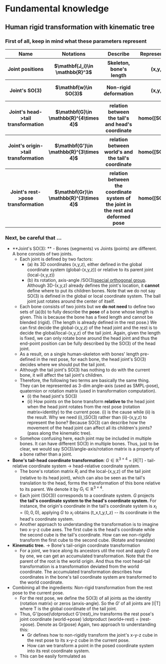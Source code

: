 # Fundamental knowledge
## Human rigid transformation with kinematic tree
### First of all, keep in mind what these parameters represent
<table>
  <thead>
    <tr>
      <th>Name</th>
      <th>Notations</th>
      <th>Describe</th>
      <th>Representation</th>
      <th>Defined in</th>
      <th>misc</th>
    </tr>
  </thead>
  <tbody>
     <tr>
      <th>Joint positions </th>
      <th>$\mathbf{J_i}\in \mathbb{R}^3$</th>
      <th>Skeleton, bone's length</th>
      <th>(x,y,z)</th>
      <th>$\in$ Shape and joint regressor </th>
      <th></th>
    </tr>
     <tr>
      <th>Joint's SO(3) </th>
      <th>$\mathbf{w}\in SO(3)$</th>
      <th>Non-rigid deformation</th>
      <th>(x,y,z)</th>
      <th>$\cong$ SMPL Pose params</th>
      <th>-</th>
    </tr>
     <tr>
      <th>Joint's head->tail transformation </th>
      <th>$\mathbf{G}\in \mathbb{R}^{4\times 4}$</th>
      <th>relation between the tail's and head's coordinate</th>
      <th>homo([SO(e)|T])</th>
      <th>$\cong$ SMPL Pose params+Joint positions</th>
      <th>-</th>
    </tr>
    <tr>
      <th>Joint's origin->tail transformation </th>
      <th>$\mathbf{G'}\in \mathbb{R}^{3\times 4}$</th>
      <th>relation between world's and the tail's coordinate</th>
       <th>homo([SO(e)|T])</th>
      <th>$\cong$ Kinematic tree+head->tail tf</th>
      <th>-</th>
    </tr>
     <tr>
      <th>Joint's rest->pose transformation </th>
      <th>$\mathbf{Gr}\in \mathbb{R}^{3\times 4}$</th>
      <th>relation between the coordinate system of the joint in the rest and deformed pose</th>
       <th>homo([SO(e)|T])</th>
      <th>$\cong$ $G'$ </th>
      <th>-</th>
    </tr>
    
  </tbody>
</table>

### Next, be careful that ...
* **Joint's SO(3): ** - 
  Bones (segments) vs Joints (points) are different. A bone consists of two joints.
  * Each joint is defined by two factors:
    * (a) its 3D coordinates (x,y,z), either defined in the global coordinate system (global-(x,y,z))  or relative to its parent joint (local-(x,y,z))
    * (b) its rotation, axis-angle /SO(3)[special orthogonal group](https://en.wikipedia.org/wiki/Orthogonal_group#Special_orthogonal_group). Although 3D-(x,y,z) already defines the joint's location, it **cannot** define where to put its children bones. Note that we do not say SO(3) is defined in the global or local coordinate system. The ball joint just rotates around the center of itself.
  * Each bone consists of two joints but we **do not need** to define two sets of (a)(b) to fully describe the **pose** of a bone whose length is given. This is because the bone has a fixed length and cannot be blended (rigid). (The length is already defined in the rest pose.) We can first decide the global-(x,y,z) of the head joint and the rest is to decide the global/local-(x,y,z) of the tail joint. Again, given the length is fixed, we can only rotate bone around the head joint and thus the end-point position can be fully described by the SO(3) of the head joint. 
  * As a result, on a single human-skeleton with bones' length pre-defined in the rest pose, for each bone, the head joint's SO(3) decides where we should put the tail joint. 
  * Although the tail joint's SO(3) has nothing to do with the current bone, it will affect the tail joint's children.
  * Therefore, the following two terms are basically the same thing. They can be represented as 3-dim angle-axis (used as SMPL-pose), quaternion or rotation matrix (used in transformation computation).
    *  (i) the head joint's SO(3)
    *  (ii) How points on the bone transform **relative to** the head joint when the head joint rotates from the rest pose (rotation matrix=identity) to the current pose.
    (i) is the cause while (ii) is the result.  Why we need (i)\_\SO(3) rather than (ii)-(x,y,z) to represent the bone? Because SO(3) can describe how the movement of the head joint can affect all its children's joints? (pass along the kinematic tree).
   * Somehow confusing here, each joint may be included in multiple bones. It can have different SO(3) in multiple bones. Thus, just to be clear, we would say SO(3)/angle-axis/rotation matrix is a property of a bone rather than a joint.
* **Bone's tail-head coordinate transformation**: $G\in \mathbb{R}^{3\times4}$ = \[R|T\] - tail-relative coordinate system $\rightarrow$ head-relative coordinate system.
  * The bone's rotation matrix $R_i$ and the local-(x,y,z) of the tail joint (relative to its head joint), which can also be seen as the tail's translation to the head, forms the transformation of this bone relative to its parent. We denote it by $G_i\in \mathbb{R}^{3\times4}$.
  * Each joint (SO(3)) corresponds to a coordinate system. $G$ projects **the tail's coordinate system to the head's coordinate system.** For instance, the origin's coordinate in the tail's coordinate system is $x_l = (0,0,0)$, applying $G$ to $x_l$ obtains (t_x,t_y,t_z) -- its coordinate in the head's coordinate system.
  * Another approach to understanding the transformation is to imagine two x-y-z cube axes. The first cube is the head's coordinate while the second cube is the tail's coordinate. How can we non-rigidly transform the first cube to the second cube. (Rotate and translate)
* **Kinematic tree.**  -> Bone's tail-origin coordinate transformation
  * For a joint, we trace along its ancestors util the root and apply $G$ one by one, we can get an accumulated transformation. Note that the parent of the root is the world origin. And thus the root head-tail transformation is a transformation deviated from the world coordinate. The accumulated transformation describes how coordinates in the bone's tail coordinate system are transformed to the world coordinate.
* Combining all the ingredients: Non-rigid transformation from the rest pose to the current pose.
  * For the rest pose, we define the SO(3) of all joints as the identity (rotation matrix) or zeros (anxis-angle). So the $G'$ of all joints are \[I|T] where T is the global coordinate of the tail joint. 
  * Thus,  G'(pose)\dotproduct G'(rest)\_inv transforms the rest pose's joint coordinate  (world->pose) \dotproduct (world<-rest) = (rest->pose). Denote as Gr(pose) Again, two approach to understanding this:
    *  Gr defines how to non-rigidly transform the joint's x-y-z cube in the rest pose to its x-y-z cube in the current pose.
    *  How can we transform a point in the posed coordinate system into its rest coordinate system.
  * This can be easily formulated as
  

 
